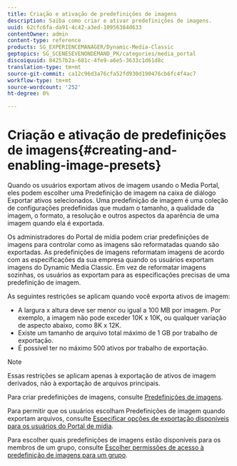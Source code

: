 ```yaml
---
title: Criação e ativação de predefinições de imagens
description: Saiba como criar e ativar predefinições de imagens.
uuid: 62cfc6fa-da91-4c42-a3ed-10956384d633
contentOwner: admin
content-type: reference
products: SG_EXPERIENCEMANAGER/Dynamic-Media-Classic
geptopics: SG_SCENESEVENONDEMAND_PK/categories/media_portal
discoiquuid: 84257b2a-681c-4fe9-a6e5-3633c1d61d8c
translation-type: tm+mt
source-git-commit: ca12c96d3a76cfa52fd930d190476cb6fc4f4ac7
workflow-type: tm+mt
source-wordcount: '252'
ht-degree: 0%

---
```



# Criação e ativação de predefinições de imagens{#creating-and-enabling-image-presets}

Quando os usuários exportam ativos de imagem usando o Media Portal, eles podem escolher uma Predefinição de imagem na caixa de diálogo Exportar ativos selecionados. Uma predefinição de imagem é uma coleção de configurações predefinidas que mudam o tamanho, a qualidade da imagem, o formato, a resolução e outros aspectos da aparência de uma imagem quando ela é exportada.

Os administradores do Portal de mídia podem criar predefinições de imagens para controlar como as imagens são reformatadas quando são exportadas. As predefinições de imagens reformatam imagens de acordo com as especificações da sua empresa quando os usuários exportam imagens do Dynamic Media Classic. Em vez de reformatar imagens sozinhas, os usuários as exportam para as especificações precisas de uma predefinição de imagem.

As seguintes restrições se aplicam quando você exporta ativos de imagem:

* A largura x altura deve ser menor ou igual a 100 MB por imagem. Por exemplo, a imagem não pode exceder 10K x 10K, ou qualquer variação de aspecto abaixo, como 8K x 12K.
* Existe um tamanho de arquivo total máximo de 1 GB por trabalho de exportação.
* É possível ter no máximo 500 ativos por trabalho de exportação.

>[!NOTE]
>
>Essas restrições se aplicam apenas à exportação de ativos de imagem derivados, não à exportação de arquivos principais.

Para criar predefinições de imagens, consulte [Predefinições de imagens](application-setup.md#image_presets).

Para permitir que os usuários escolham Predefinições de imagem quando exportam arquivos, consulte [Especificar opções de exportação disponíveis para os usuários do Portal de mídia](specifying-export-options-available-media.md#specifying_export_options_available_to_media_portal_users).

Para escolher quais predefinições de imagens estão disponíveis para os membros de um grupo, consulte [Escolher permissões de acesso à predefinição de imagens para um grupo](creating-media-portal-groups.md#choosing_image_preset_access_permissions_for_a_group).
